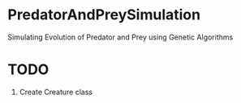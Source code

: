 # PredatorAndPreySimulation
Simulating Evolution of Predator and Prey using Genetic Algorithms


# TODO
1. Create Creature class
